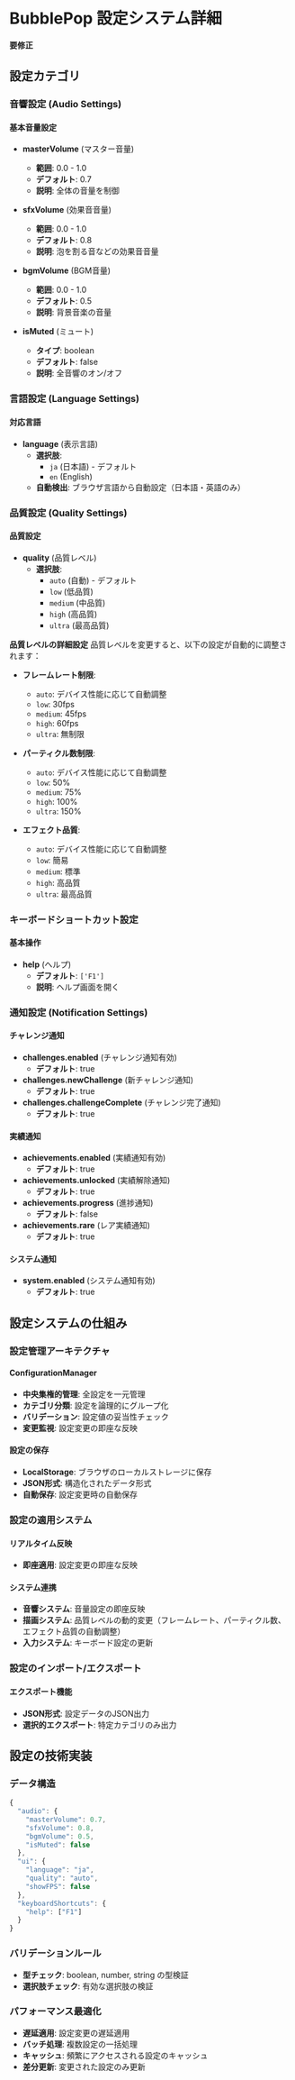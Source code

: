# BubblePop 設定システム詳細

**要修正**

## 設定カテゴリ

### 音響設定 (Audio Settings)

#### 基本音量設定
- **masterVolume** (マスター音量)
  - **範囲**: 0.0 - 1.0
  - **デフォルト**: 0.7
  - **説明**: 全体の音量を制御

- **sfxVolume** (効果音音量)
  - **範囲**: 0.0 - 1.0
  - **デフォルト**: 0.8
  - **説明**: 泡を割る音などの効果音音量

- **bgmVolume** (BGM音量)
  - **範囲**: 0.0 - 1.0
  - **デフォルト**: 0.5
  - **説明**: 背景音楽の音量

- **isMuted** (ミュート)
  - **タイプ**: boolean
  - **デフォルト**: false
  - **説明**: 全音響のオン/オフ



### 言語設定 (Language Settings)

#### 対応言語
- **language** (表示言語)
  - **選択肢**: 
    - `ja` (日本語) - デフォルト
    - `en` (English)
  - **自動検出**: ブラウザ言語から自動設定（日本語・英語のみ）

### 品質設定 (Quality Settings)

#### 品質設定
- **quality** (品質レベル)
  - **選択肢**:
    - `auto` (自動) - デフォルト
    - `low` (低品質)
    - `medium` (中品質)
    - `high` (高品質)
    - `ultra` (最高品質)

**品質レベルの詳細設定**
品質レベルを変更すると、以下の設定が自動的に調整されます：

- **フレームレート制限**:
  - `auto`: デバイス性能に応じて自動調整
  - `low`: 30fps
  - `medium`: 45fps
  - `high`: 60fps
  - `ultra`: 無制限

- **パーティクル数制限**:
  - `auto`: デバイス性能に応じて自動調整
  - `low`: 50%
  - `medium`: 75%
  - `high`: 100%
  - `ultra`: 150%

- **エフェクト品質**:
  - `auto`: デバイス性能に応じて自動調整
  - `low`: 簡易
  - `medium`: 標準
  - `high`: 高品質
  - `ultra`: 最高品質

### キーボードショートカット設定

#### 基本操作
- **help** (ヘルプ)
  - **デフォルト**: `['F1']`
  - **説明**: ヘルプ画面を開く



### 通知設定 (Notification Settings)

#### チャレンジ通知
- **challenges.enabled** (チャレンジ通知有効)
  - **デフォルト**: true
- **challenges.newChallenge** (新チャレンジ通知)
  - **デフォルト**: true
- **challenges.challengeComplete** (チャレンジ完了通知)
  - **デフォルト**: true

#### 実績通知
- **achievements.enabled** (実績通知有効)
  - **デフォルト**: true
- **achievements.unlocked** (実績解除通知)
  - **デフォルト**: true
- **achievements.progress** (進捗通知)
  - **デフォルト**: false
- **achievements.rare** (レア実績通知)
  - **デフォルト**: true

#### システム通知
- **system.enabled** (システム通知有効)
  - **デフォルト**: true

## 設定システムの仕組み

### 設定管理アーキテクチャ

#### ConfigurationManager
- **中央集権的管理**: 全設定を一元管理
- **カテゴリ分類**: 設定を論理的にグループ化
- **バリデーション**: 設定値の妥当性チェック
- **変更監視**: 設定変更の即座な反映

#### 設定の保存
- **LocalStorage**: ブラウザのローカルストレージに保存
- **JSON形式**: 構造化されたデータ形式
- **自動保存**: 設定変更時の自動保存

### 設定の適用システム

#### リアルタイム反映
- **即座適用**: 設定変更の即座な反映

#### システム連携
- **音響システム**: 音量設定の即座反映
- **描画システム**: 品質レベルの動的変更（フレームレート、パーティクル数、エフェクト品質の自動調整）
- **入力システム**: キーボード設定の更新

### 設定のインポート/エクスポート

#### エクスポート機能
- **JSON形式**: 設定データのJSON出力
- **選択的エクスポート**: 特定カテゴリのみ出力



## 設定の技術実装

### データ構造
```javascript
{
  "audio": {
    "masterVolume": 0.7,
    "sfxVolume": 0.8,
    "bgmVolume": 0.5,
    "isMuted": false
  },
  "ui": {
    "language": "ja",
    "quality": "auto",
    "showFPS": false
  },
  "keyboardShortcuts": {
    "help": ["F1"]
  }
}
```

### バリデーションルール
- **型チェック**: boolean, number, string の型検証
- **選択肢チェック**: 有効な選択肢の検証

### パフォーマンス最適化
- **遅延適用**: 設定変更の遅延適用
- **バッチ処理**: 複数設定の一括処理
- **キャッシュ**: 頻繁にアクセスされる設定のキャッシュ
- **差分更新**: 変更された設定のみ更新